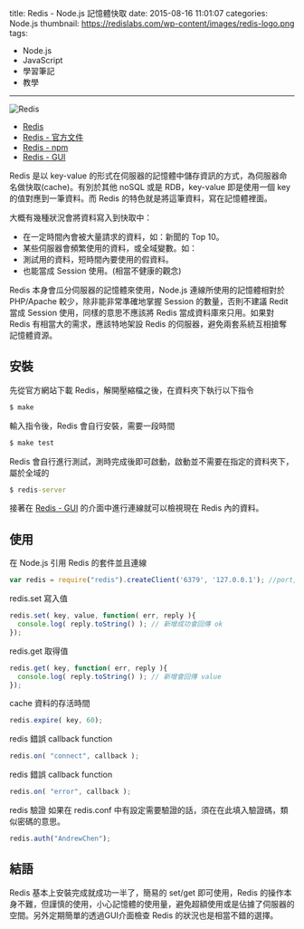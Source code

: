 title: Redis - Node.js 記憶體快取
date: 2015-08-16 11:01:07
categories: Node.js
thumbnail: https://redislabs.com/wp-content/images/redis-logo.png
tags:
- Node.js
- JavaScript
- 學習筆記
- 教學

---

![Redis](https://redislabs.com/wp-content/images/redis-logo.png)

* [Redis](http://redis.io)
* [Redis - 官方文件](http://redis.io/documentation)
* [Redis - npm](https://www.npmjs.com/package/redis)
* [Redis - GUI](http://redisdesktop.com)

Redis 是以 key-value 的形式在伺服器的記憶體中儲存資訊的方式，為伺服器命名做快取(cache)。有別於其他 noSQL 或是 RDB，key-value 即是使用一個 key 的值對應到一筆資料。而 Redis 的特色就是將這筆資料，寫在記憶體裡面。

大概有幾種狀況會將資料寫入到快取中：

* 在一定時間內會被大量請求的資料，如：新聞的 Top 10。
* 某些伺服器會頻繁使用的資料，或全域變數。如：
* 測試用的資料，短時間內要使用的假資料。
* 也能當成 Session 使用。(相當不健康的觀念)

Redis 本身會瓜分伺服器的記憶體來使用，Node.js 連線所使用的記憶體相對於 PHP/Apache 較少，除非能非常準確地掌握 Session 的數量，否則不建議 Redit 當成 Session 使用，同樣的意思不應該將 Redis 當成資料庫來只用。如果對 Redis 有相當大的需求，應該特地架設 Redis 的伺服器，避免兩套系統互相搶奪記憶體資源。

## 安裝

<!--more-->

先從官方網站下載 Redis，解開壓縮檔之後，在資料夾下執行以下指令

``` bat
$ make
```

輸入指令後，Redis 會自行安裝，需要一段時間

``` bat
$ make test
```

Redis 會自行進行測試，測時完成後即可啟動，啟動並不需要在指定的資料夾下，屬於全域的

``` bat
$ redis-server
```

接著在 [Redis - GUI](http://redisdesktop.com) 的介面中進行連線就可以檢視現在 Redis 內的資料。


## 使用

在 Node.js 引用 Redis 的套件並且連線

``` javascript
var redis = require("redis").createClient('6379', '127.0.0.1'); //port, IP
```

redis.set 寫入值

``` javascript
redis.set( key, value, function( err, reply ){
  console.log( reply.toString() ); // 新增成功會回傳 ok
});
```

redis.get 取得值

``` javascript
redis.get( key, function( err, reply ){
  console.log( reply.toString() ); // 新增會回傳 value
});
```

cache 資料的存活時間

``` javascript
redis.expire( key, 60);
```

redis 錯誤 callback function

``` javascript
redis.on( "connect", callback );
```

redis 錯誤 callback function

``` javascript
redis.on( "error", callback );
```

redis 驗證
如果在 redis.conf 中有設定需要驗證的話，須在在此填入驗證碼，類似密碼的意思。

``` javascript
redis.auth("AndrewChen");
```

## 結語

Redis 基本上安裝完成就成功一半了，簡易的 set/get 即可使用，Redis 的操作本身不難，但謹慎的使用，小心記憶體的使用量，避免超額使用或是佔據了伺服器的空間。另外定期簡單的透過GUI介面檢查 Redis 的狀況也是相當不錯的選擇。
